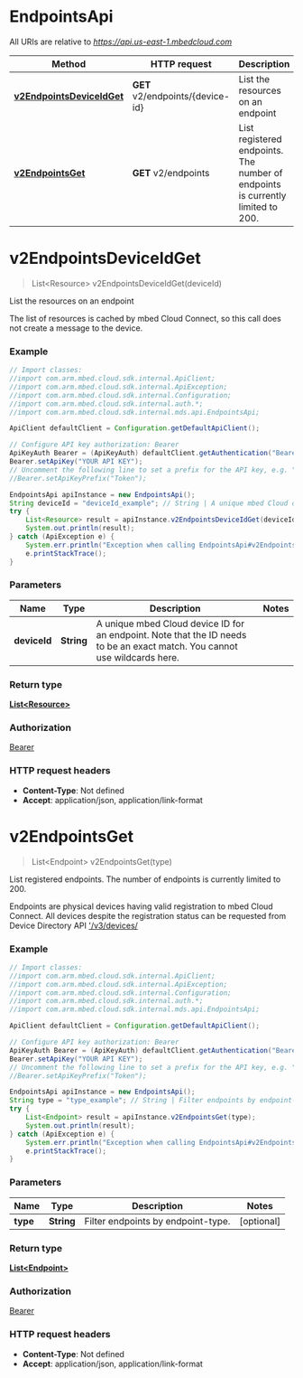 # EndpointsApi

All URIs are relative to *https://api.us-east-1.mbedcloud.com*

Method | HTTP request | Description
------------- | ------------- | -------------
[**v2EndpointsDeviceIdGet**](EndpointsApi.md#v2EndpointsDeviceIdGet) | **GET** v2/endpoints/{device-id} | List the resources on an endpoint
[**v2EndpointsGet**](EndpointsApi.md#v2EndpointsGet) | **GET** v2/endpoints | List registered endpoints. The number of endpoints is currently limited to 200.


<a name="v2EndpointsDeviceIdGet"></a>
# **v2EndpointsDeviceIdGet**
> List&lt;Resource&gt; v2EndpointsDeviceIdGet(deviceId)

List the resources on an endpoint

The list of resources is cached by mbed Cloud Connect, so this call does not create a message to the device. 

### Example
```java
// Import classes:
//import com.arm.mbed.cloud.sdk.internal.ApiClient;
//import com.arm.mbed.cloud.sdk.internal.ApiException;
//import com.arm.mbed.cloud.sdk.internal.Configuration;
//import com.arm.mbed.cloud.sdk.internal.auth.*;
//import com.arm.mbed.cloud.sdk.internal.mds.api.EndpointsApi;

ApiClient defaultClient = Configuration.getDefaultApiClient();

// Configure API key authorization: Bearer
ApiKeyAuth Bearer = (ApiKeyAuth) defaultClient.getAuthentication("Bearer");
Bearer.setApiKey("YOUR API KEY");
// Uncomment the following line to set a prefix for the API key, e.g. "Token" (defaults to null)
//Bearer.setApiKeyPrefix("Token");

EndpointsApi apiInstance = new EndpointsApi();
String deviceId = "deviceId_example"; // String | A unique mbed Cloud device ID for an endpoint. Note that the ID needs to be an exact match. You cannot use wildcards here. 
try {
    List<Resource> result = apiInstance.v2EndpointsDeviceIdGet(deviceId);
    System.out.println(result);
} catch (ApiException e) {
    System.err.println("Exception when calling EndpointsApi#v2EndpointsDeviceIdGet");
    e.printStackTrace();
}
```

### Parameters

Name | Type | Description  | Notes
------------- | ------------- | ------------- | -------------
 **deviceId** | **String**| A unique mbed Cloud device ID for an endpoint. Note that the ID needs to be an exact match. You cannot use wildcards here.  |

### Return type

[**List&lt;Resource&gt;**](Resource.md)

### Authorization

[Bearer](../README.md#Bearer)

### HTTP request headers

 - **Content-Type**: Not defined
 - **Accept**: application/json, application/link-format

<a name="v2EndpointsGet"></a>
# **v2EndpointsGet**
> List&lt;Endpoint&gt; v2EndpointsGet(type)

List registered endpoints. The number of endpoints is currently limited to 200.

Endpoints are physical devices having valid registration to mbed Cloud Connect. All devices despite the registration status can be requested from Device Directory API [&#39;/v3/devices/ ](/docs/v1.2/api-references/device-directory-api.html#v3-devices) 

### Example
```java
// Import classes:
//import com.arm.mbed.cloud.sdk.internal.ApiClient;
//import com.arm.mbed.cloud.sdk.internal.ApiException;
//import com.arm.mbed.cloud.sdk.internal.Configuration;
//import com.arm.mbed.cloud.sdk.internal.auth.*;
//import com.arm.mbed.cloud.sdk.internal.mds.api.EndpointsApi;

ApiClient defaultClient = Configuration.getDefaultApiClient();

// Configure API key authorization: Bearer
ApiKeyAuth Bearer = (ApiKeyAuth) defaultClient.getAuthentication("Bearer");
Bearer.setApiKey("YOUR API KEY");
// Uncomment the following line to set a prefix for the API key, e.g. "Token" (defaults to null)
//Bearer.setApiKeyPrefix("Token");

EndpointsApi apiInstance = new EndpointsApi();
String type = "type_example"; // String | Filter endpoints by endpoint-type.
try {
    List<Endpoint> result = apiInstance.v2EndpointsGet(type);
    System.out.println(result);
} catch (ApiException e) {
    System.err.println("Exception when calling EndpointsApi#v2EndpointsGet");
    e.printStackTrace();
}
```

### Parameters

Name | Type | Description  | Notes
------------- | ------------- | ------------- | -------------
 **type** | **String**| Filter endpoints by endpoint-type. | [optional]

### Return type

[**List&lt;Endpoint&gt;**](Endpoint.md)

### Authorization

[Bearer](../README.md#Bearer)

### HTTP request headers

 - **Content-Type**: Not defined
 - **Accept**: application/json, application/link-format

